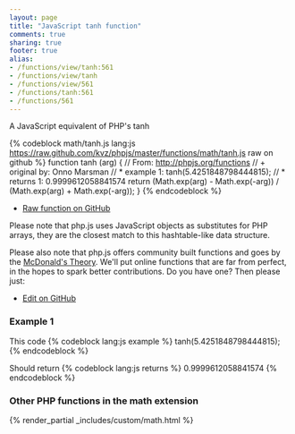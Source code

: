 ```yaml
---
layout: page
title: "JavaScript tanh function"
comments: true
sharing: true
footer: true
alias:
- /functions/view/tanh:561
- /functions/view/tanh
- /functions/view/561
- /functions/tanh:561
- /functions/561
---
```

<!-- Generated by Rakefile:build -->
A JavaScript equivalent of PHP's tanh

{% codeblock math/tanh.js lang:js https://raw.github.com/kvz/phpjs/master/functions/math/tanh.js raw on github %}
function tanh (arg) {
  // From: http://phpjs.org/functions
  // +   original by: Onno Marsman
  // *     example 1: tanh(5.4251848798444815);
  // *     returns 1: 0.9999612058841574
  return (Math.exp(arg) - Math.exp(-arg)) / (Math.exp(arg) + Math.exp(-arg));
}
{% endcodeblock %}

 - [Raw function on GitHub](https://github.com/kvz/phpjs/blob/master/functions/math/tanh.js)

Please note that php.js uses JavaScript objects as substitutes for PHP arrays, they are 
the closest match to this hashtable-like data structure. 

Please also note that php.js offers community built functions and goes by the 
[McDonald's Theory](https://medium.com/what-i-learned-building/9216e1c9da7d). We'll put online 
functions that are far from perfect, in the hopes to spark better contributions. 
Do you have one? Then please just: 

 - [Edit on GitHub](https://github.com/kvz/phpjs/edit/master/functions/math/tanh.js)

### Example 1
This code
{% codeblock lang:js example %}
tanh(5.4251848798444815);
{% endcodeblock %}

Should return
{% codeblock lang:js returns %}
0.9999612058841574
{% endcodeblock %}


### Other PHP functions in the math extension
{% render_partial _includes/custom/math.html %}
